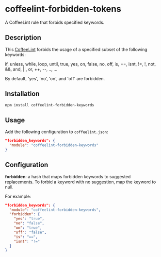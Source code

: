 coffeelint-forbidden-tokens
==============================

A CoffeeLint rule that forbids specified keywords.

Description
-----------

This [CoffeeLint](http://www.coffeelint.org/) forbids the usage of a specified subset of
the following keywords:

  if, unless, while, loop, until, true, yes, on, false, no, off, is, ==, isnt, !=, !, not, &&, and,
  ||, or, ++, --, .., ...

By default, 'yes', 'no', 'on', and 'off' are forbidden.

Installation
------------

```sh
npm install coffeelint-forbidden-keywords
```

Usage
-----

Add the following configuration to `coffeelint.json`:

```json
"forbidden_keywords": {
  "module": "coffeelint-forbidden-keywords"
}
```

Configuration
-------------

**forbidden**: a hash that maps forbidden keywords to suggested replacements. To forbid a keyword
  with no suggestion, map the keyword to null.

For example:

```json
"forbidden_keywords": {
  "module": "coffeelint-forbidden-keywords",
  "forbidden": {
    "yes": "true",
    "no": "false",
    "on": "true",
    "off": "false",
    "is": "==",
    "isnt": "!="
  }
}
```
